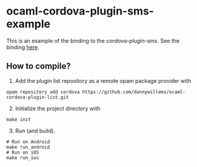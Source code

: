 # ocaml-cordova-plugin-sms-example

This is an example of the binding to the *cordova-plugin-sms*. See the
binding [here](https://github.com/dannywillems/ocaml-cordova-plugin-sms).

## How to compile?

1. Add the plugin list repository as a remote opam package provider with
```Shell
opam repository add cordova https://github.com/dannywillems/ocaml-cordova-plugin-list.git
```

2. Initialize the project directory with
```
make init
```

3. Run (and build).
```
# Run on Android
make run_android
# Run on iOS
make run_ios
```
